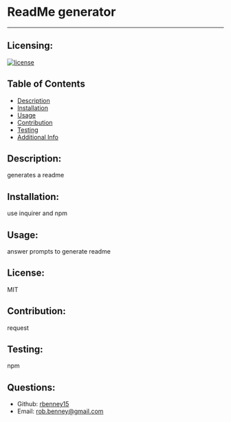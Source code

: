 
  # ReadMe generator
  ---
  ## Licensing:
  [![license](https://img.shields.io/badge/license-MIT-blue)](https://shields.io)
  ## Table of Contents 
  - [Description](#description)
  - [Installation](#installation)
  - [Usage](#usage)
  - [Contribution](#contribution)
  - [Testing](#testing)
  - [Additional Info](#additional-info)
  ## Description:
  generates a readme
  ## Installation:
  use inquirer and npm
  ## Usage:
  answer prompts to generate readme
  ## License:
  MIT
  ## Contribution:
  request
  ## Testing:
  npm
  ## Questions:
  - Github: [rbenney15](https://github.com/rbenney15)
  - Email: rob.benney@gmail.com 
  
